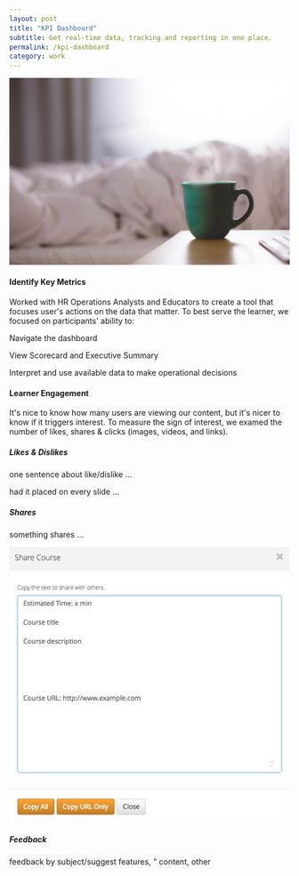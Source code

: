 ```yaml
---
layout: post
title: "KPI Dashboard"
subtitle: Get real-time data, tracking and reporting in one place.
permalink: /kpi-dashboard
category: work
---
```

<body id="work">
	<div class="pictures">
		<img src="/img/12.jpg">
	</div>
	<div class="content">
		<h4>
			Identify Key Metrics
		</h4>
		<p>
			Worked with HR Operations Analysts and Educators to create a tool that focuses user's actions on the data that matter. To best serve the learner, we focused on participants' ability to:
		</p>
		<div class="bullet-points">
			<p>Navigate the dashboard</p>
			<p>View Scorecard and Executive Summary</p>
			<p>Interpret and use available data to make operational decisions</p>
		</div>
		<!-- <h4>
			Navigation and Exploration
		</h4>
		<p>
			We wanted to provide an easy way to explore relevant content learners haven't connected with yet.
		</p>
		<p class="second-p">
			Using xAPI statements, we gathered the number of views on each topic. Views tell us that the topic addresses learners' key questions and problems, and a way to measure content relevance.
		</p> 
		<div class="work-samples">
			<div class="pictures">
				<img src="/img/12.jpg" alt="work sample">
			</div>
		</div>-->
		<h4>Learner Engagement</h4>
		<p>
			It's nice to know how many users are viewing our content, but it's nicer to know if it triggers interest. To measure the sign of interest, we examed the number of likes, shares & clicks (images, videos, and links).
		</p>
		<h5>Likes &amp; Dislikes</h5>
		<p>
			one sentence about like/dislike ...
		</p>
		<div class="heart-shape"></div>
		<p>
			had it placed on every slide ...
		</p>
		<h5>Shares</h5>
		<p>
			something shares ...
		</p>
		<div class="work-samples shares-img">
			<div class="pictures">
				<img src="/img/shares.png" alt="work sample">
			</div>
		</div>
		<h5>Feedback</h5>
		<p>
			feedback by subject/suggest features, " content, other
		</p>
		<!-- <div class="mouse work-samples">
			<div class="scroll"></div>
		</div> -->
	</div>
</body>
